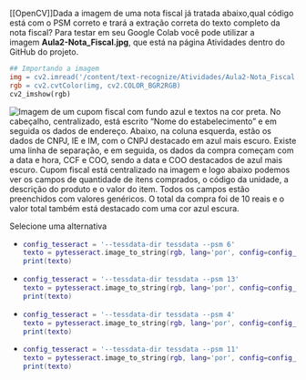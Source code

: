 [[OpenCV]]Dada a imagem de uma nota fiscal já tratada abaixo,qual código está com o PSM correto e trará a extração correta do texto completo da nota fiscal? Para testar em seu Google Colab você pode utilizar a imagem **Aula2-Nota_Fiscal.jpg**, que está na página Atividades dentro do GitHub do projeto.

```makefile
## Importando a imagem 
img = cv2.imread('/content/text-recognize/Atividades/Aula2-Nota_Fiscal.jpg')
rgb = cv2.cvtColor(img, cv2.COLOR_BGR2RGB)
cv2_imshow(rgb)
```

![Imagem de um cupom fiscal com fundo azul e textos na cor preta. No cabeçalho, centralizado, está escrito “Nome do estabelecimento” e em seguida os dados de endereço. Abaixo, na coluna esquerda, estão os dados de CNPJ, IE e IM, com o CNPJ destacado em azul mais escuro. Existe uma linha de separação, e em seguida, os dados da compra começam com a data e hora, CCF e COO, sendo a data e COO destacados de azul mais escuro. Cupom fiscal está centralizado na imagem e logo abaixo podemos ver os campos de quantidade de itens comprados, o código da unidade, a descrição do produto e o valor do item. Todos os campos estão preenchidos com valores genéricos. O total da compra foi de 10 reais e o valor total também está destacado com uma cor azul escura.](https://caelum-online-public.s3.amazonaws.com/2663-visao-computacional/02/Aula2_NotaFiscalExercicio.png)

Selecione uma alternativa

-   ```lua
    config_tesseract = '--tessdata-dir tessdata --psm 6'
    texto = pytesseract.image_to_string(rgb, lang='por', config=config_tesseract)
    print(texto)
    ```
    
-   ```lua
    config_tesseract = '--tessdata-dir tessdata --psm 13'
    texto = pytesseract.image_to_string(rgb, lang='por', config=config_tesseract)
    print(texto)
    ```
    
-   ```lua
    config_tesseract = '--tessdata-dir tessdata --psm 4'
    texto = pytesseract.image_to_string(rgb, lang='por', config=config_tesseract)
    print(texto)
    ```
    
-   ```lua
    config_tesseract = '--tessdata-dir tessdata --psm 11'
    texto = pytesseract.image_to_string(rgb, lang='por', config=config_tesseract)
    print(texto)
    ```


